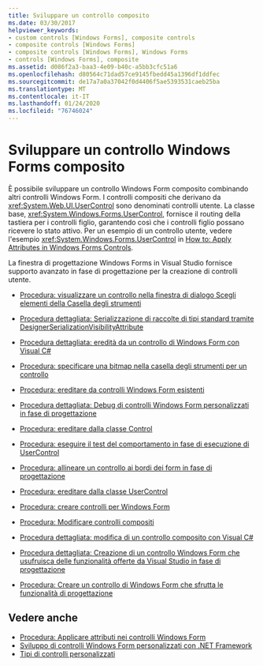 ```yaml
---
title: Sviluppare un controllo composito
ms.date: 03/30/2017
helpviewer_keywords:
- custom controls [Windows Forms], composite controls
- composite controls [Windows Forms]
- composite controls [Windows Forms], Windows Forms
- controls [Windows Forms], composite
ms.assetid: d086f2a3-baa3-4e09-b40c-a5bb3cfc51a6
ms.openlocfilehash: d80564c71dad57ce9145fbedd45a1396df1ddfec
ms.sourcegitcommit: de17a7a0a37042f0d4406f5ae5393531caeb25ba
ms.translationtype: MT
ms.contentlocale: it-IT
ms.lasthandoff: 01/24/2020
ms.locfileid: "76746024"
---
```

# <a name="develop-a-composite-windows-forms-control"></a>Sviluppare un controllo Windows Forms composito

È possibile sviluppare un controllo Windows Form composito combinando altri controlli Windows Form. I controlli compositi che derivano da <xref:System.Web.UI.UserControl> sono denominati controlli utente. La classe base, <xref:System.Windows.Forms.UserControl>, fornisce il routing della tastiera per i controlli figlio, garantendo così che i controlli figlio possano ricevere lo stato attivo. Per un esempio di un controllo utente, vedere l'esempio <xref:System.Windows.Forms.UserControl> in [How to: Apply Attributes in Windows Forms Controls](how-to-apply-attributes-in-windows-forms-controls.md).

La finestra di progettazione Windows Forms in Visual Studio fornisce supporto avanzato in fase di progettazione per la creazione di controlli utente.

- [Procedura: visualizzare un controllo nella finestra di dialogo Scegli elementi della Casella degli strumenti](how-to-display-a-control-in-the-choose-toolbox-items-dialog-box.md)

- [Procedura dettagliata: Serializzazione di raccolte di tipi standard tramite DesignerSerializationVisibilityAttribute](serializing-collections-designerserializationvisibilityattribute.md)

- [Procedura dettagliata: eredità da un controllo di Windows Form con Visual C#](walkthrough-inheriting-from-a-windows-forms-control-with-visual-csharp.md)

- [Procedura: specificare una bitmap nella casella degli strumenti per un controllo](how-to-provide-a-toolbox-bitmap-for-a-control.md)

- [Procedura: ereditare da controlli Windows Form esistenti](how-to-inherit-from-existing-windows-forms-controls.md)

- [Procedura dettagliata: Debug di controlli Windows Form personalizzati in fase di progettazione](walkthrough-debugging-custom-windows-forms-controls-at-design-time.md)

- [Procedura: ereditare dalla classe Control](how-to-inherit-from-the-control-class.md)

- [Procedura: eseguire il test del comportamento in fase di esecuzione di UserControl](how-to-test-the-run-time-behavior-of-a-usercontrol.md)

- [Procedura: allineare un controllo ai bordi dei form in fase di progettazione](how-to-align-a-control-to-the-edges-of-forms-at-design-time.md)

- [Procedura: ereditare dalla classe UserControl](how-to-inherit-from-the-usercontrol-class.md)

- [Procedura: creare controlli per Windows Form](how-to-author-controls-for-windows-forms.md)

- [Procedura: Modificare controlli compositi](how-to-author-composite-controls.md)

- [Procedura dettagliata: modifica di un controllo composito con Visual C#](walkthrough-authoring-a-composite-control-with-visual-csharp.md)

- [Procedura dettagliata: Creazione di un controllo Windows Form che usufruisca delle funzionalità offerte da Visual Studio in fase di progettazione](creating-a-wf-control-design-time-features.md)

- [Procedura: Creare un controllo di Windows Form che sfrutta le funzionalità di progettazione](https://docs.microsoft.com/previous-versions/visualstudio/visual-studio-2013/307hck25(v=vs.120))

## <a name="see-also"></a>Vedere anche

- [Procedura: Applicare attributi nei controlli Windows Form](how-to-apply-attributes-in-windows-forms-controls.md)
- [Sviluppo di controlli Windows Form personalizzati con .NET Framework](developing-custom-windows-forms-controls.md)
- [Tipi di controlli personalizzati](varieties-of-custom-controls.md)
